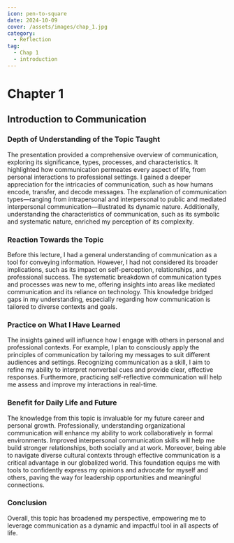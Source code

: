 ```yaml
---
icon: pen-to-square
date: 2024-10-09
cover: /assets/images/chap_1.jpg
category:
  - Reflection
tag:
  - Chap 1
  - introduction
---
```


# Chapter 1

## Introduction to Communication

### Depth of Understanding of the Topic Taught

The presentation provided a comprehensive overview of communication, exploring its significance, types, processes, and characteristics. It highlighted how communication permeates every aspect of life, from personal interactions to professional settings. I gained a deeper appreciation for the intricacies of communication, such as how humans encode, transfer, and decode messages. The explanation of communication types—ranging from intrapersonal and interpersonal to public and mediated interpersonal communication—illustrated its dynamic nature. Additionally, understanding the characteristics of communication, such as its symbolic and systematic nature, enriched my perception of its complexity.

### Reaction Towards the Topic

Before this lecture, I had a general understanding of communication as a tool for conveying information. However, I had not considered its broader implications, such as its impact on self-perception, relationships, and professional success. The systematic breakdown of communication types and processes was new to me, offering insights into areas like mediated communication and its reliance on technology. This knowledge bridged gaps in my understanding, especially regarding how communication is tailored to diverse contexts and goals.

### Practice on What I Have Learned

The insights gained will influence how I engage with others in personal and professional contexts. For example, I plan to consciously apply the principles of communication by tailoring my messages to suit different audiences and settings. Recognizing communication as a skill, I aim to refine my ability to interpret nonverbal cues and provide clear, effective responses. Furthermore, practicing self-reflective communication will help me assess and improve my interactions in real-time.

### Benefit for Daily Life and Future

The knowledge from this topic is invaluable for my future career and personal growth. Professionally, understanding organizational communication will enhance my ability to work collaboratively in formal environments. Improved interpersonal communication skills will help me build stronger relationships, both socially and at work. Moreover, being able to navigate diverse cultural contexts through effective communication is a critical advantage in our globalized world. This foundation equips me with tools to confidently express my opinions and advocate for myself and others, paving the way for leadership opportunities and meaningful connections.

### Conclusion

Overall, this topic has broadened my perspective, empowering me to leverage communication as a dynamic and impactful tool in all aspects of life.
